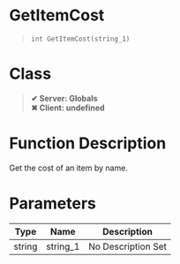 # GetItemCost
> `int GetItemCost(string_1)`
# Class
> __✔ Server: Globals__  
> __✖ Client: undefined__  
# Function Description
Get the cost of an item by name.
# Parameters
Type|Name|Description
--|--|--
string|string_1|No Description Set
